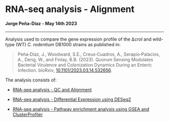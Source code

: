# RNA-seq analysis - Alignment
#### Jorge Peña-Díaz - May 14th 2023

-----------------------------------------

Analysis used to compare the gene expression profile of the ∆*croI* and wild-type (WT) *C. rodentium* DB1000 strains as published in:

> Peña‑Díaz, J., Woodward, S.E., Creus‑Cuadros, A., Serapio‑Palacios, A., Deng, W., and Finlay, B.B. (2023). Quorum Sensing Modulates
Bacterial Virulence and Colonization Dynamics During an Enteric Infection. bioRxiv, [10.1101/2023.03.14.532656](https://www.biorxiv.org/content/10.1101/2023.03.14.532656v1).

The analysis consists of:

* [RNA-seq analysis - QC and Alignment](https://github.com/jorgepean9/RNAseq_PenaDiaz_2023_CroI/blob/main/RNAseq_analysis.md)

* [RNA-seq analysis - Differential Expression using DESeq2](https://github.com/jorgepean9/RNAseq_PenaDiaz_2023_CroI/blob/main/DESeq2.md)

* [RNA-seq analysis - Pathway enrichment analysis using GSEA and ClusterProfiler](https://github.com/jorgepean9/RNAseq_PenaDiaz_2023_CroI/blob/main/Enrichment.md)


